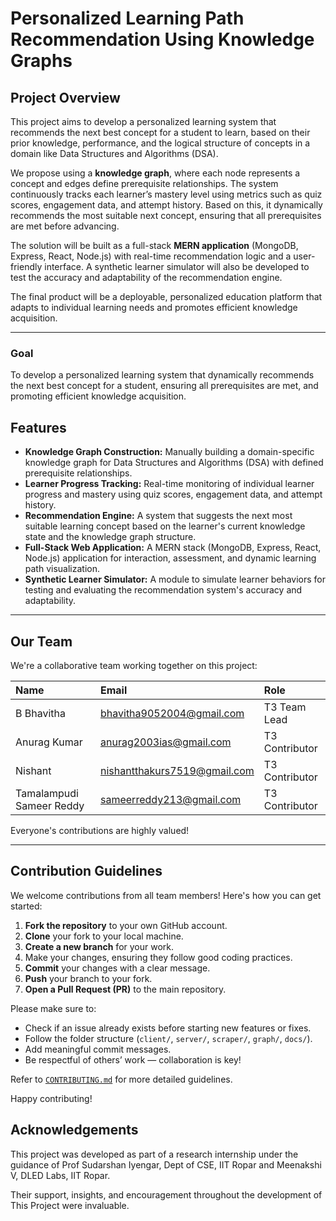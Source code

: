 # Personalized Learning Path Recommendation Using Knowledge Graphs

## Project Overview

This project aims to develop a personalized learning system that recommends the next best concept for a student to learn, based on their prior knowledge, performance, and the logical structure of concepts in a domain like Data Structures and Algorithms (DSA).

We propose using a **knowledge graph**, where each node represents a concept and edges define prerequisite relationships. The system continuously tracks each learner’s mastery level using metrics such as quiz scores, engagement data, and attempt history. Based on this, it dynamically recommends the most suitable next concept, ensuring that all prerequisites are met before advancing.

The solution will be built as a full-stack **MERN application** (MongoDB, Express, React, Node.js) with real-time recommendation logic and a user-friendly interface. A synthetic learner simulator will also be developed to test the accuracy and adaptability of the recommendation engine.

The final product will be a deployable, personalized education platform that adapts to individual learning needs and promotes efficient knowledge acquisition.

---

### Goal

To develop a personalized learning system that dynamically recommends the next best concept for a student, ensuring all prerequisites are met, and promoting efficient knowledge acquisition.

## Features

* **Knowledge Graph Construction:** Manually building a domain-specific knowledge graph for Data Structures and Algorithms (DSA) with defined prerequisite relationships.
* **Learner Progress Tracking:** Real-time monitoring of individual learner progress and mastery using quiz scores, engagement data, and attempt history.
* **Recommendation Engine:** A system that suggests the next most suitable learning concept based on the learner's current knowledge state and the knowledge graph structure.
* **Full-Stack Web Application:** A MERN stack (MongoDB, Express, React, Node.js) application for interaction, assessment, and dynamic learning path visualization.
* **Synthetic Learner Simulator:** A module to simulate learner behaviors for testing and evaluating the recommendation system's accuracy and adaptability.

---

## Our Team

We're a collaborative team working together on this project:

| Name | Email | Role |
| :----------------------- | :---------------------------- | :---------------- |
| B Bhavitha | bhavitha9052004@gmail.com | T3 Team Lead |
| Anurag Kumar | anurag2003ias@gmail.com | T3 Contributor |
| Nishant | nishantthakurs7519@gmail.com | T3 Contributor |
| Tamalampudi Sameer Reddy | sameerreddy213@gmail.com | T3 Contributor |

Everyone's contributions are highly valued!

---

## Contribution Guidelines

We welcome contributions from all team members! Here's how you can get started:

1.  **Fork the repository** to your own GitHub account.
2.  **Clone** your fork to your local machine.
3.  **Create a new branch** for your work.
4.  Make your changes, ensuring they follow good coding practices.
5.  **Commit** your changes with a clear message.
6.  **Push** your branch to your fork.
7.  **Open a Pull Request (PR)** to the main repository.

Please make sure to:
* Check if an issue already exists before starting new features or fixes.
* Follow the folder structure (`client/`, `server/`, `scraper/`, `graph/`, `docs/`).
* Add meaningful commit messages.
* Be respectful of others’ work — collaboration is key!

Refer to [`CONTRIBUTING.md`](CONTRIBUTING.md) for more detailed guidelines.

Happy contributing!

## Acknowledgements

This project was developed as part of a research internship under the guidance of Prof Sudarshan Iyengar, Dept of CSE, IIT Ropar and Meenakshi V, DLED Labs, IIT Ropar.

Their support, insights, and encouragement throughout the development of This Project were invaluable.
